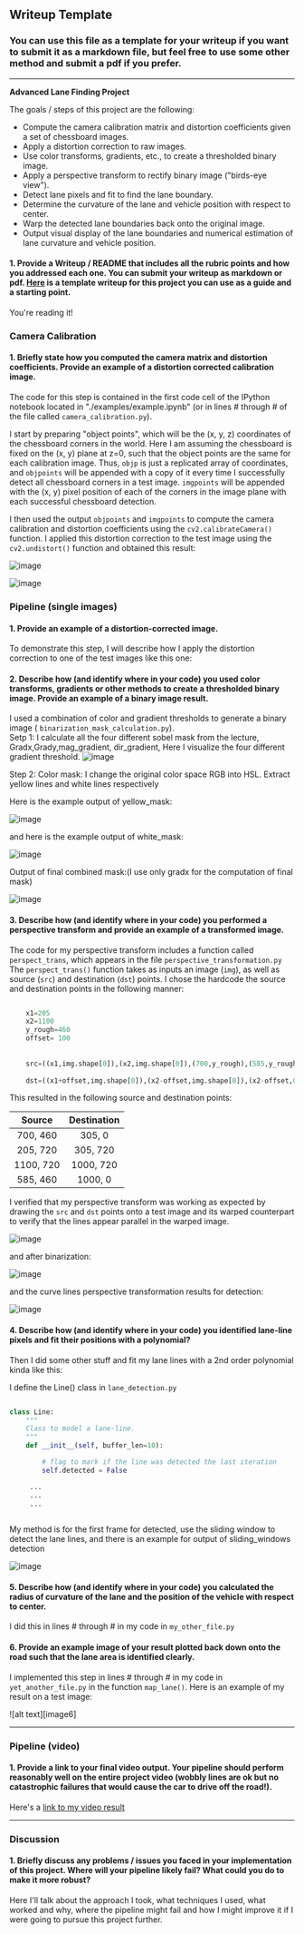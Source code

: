 ## Writeup Template

### You can use this file as a template for your writeup if you want to submit it as a markdown file, but feel free to use some other method and submit a pdf if you prefer.

---

**Advanced Lane Finding Project**

The goals / steps of this project are the following:

* Compute the camera calibration matrix and distortion coefficients given a set of chessboard images.
* Apply a distortion correction to raw images.
* Use color transforms, gradients, etc., to create a thresholded binary image.
* Apply a perspective transform to rectify binary image ("birds-eye view").
* Detect lane pixels and fit to find the lane boundary.
* Determine the curvature of the lane and vehicle position with respect to center.
* Warp the detected lane boundaries back onto the original image.
* Output visual display of the lane boundaries and numerical estimation of lane curvature and vehicle position.



#### 1. Provide a Writeup / README that includes all the rubric points and how you addressed each one.  You can submit your writeup as markdown or pdf.  [Here](https://github.com/Harshajv/self_driving_car_udacity_nanodegree/blob/master/Project4-Advanced_Lane_Finding/writeup_template.md) is a template writeup for this project you can use as a guide and a starting point.  

You're reading it!

### Camera Calibration

#### 1. Briefly state how you computed the camera matrix and distortion coefficients. Provide an example of a distortion corrected calibration image.

The code for this step is contained in the first code cell of the IPython notebook located in "./examples/example.ipynb" (or in lines # through # of the file called `camera_calibration.py`).  

I start by preparing "object points", which will be the (x, y, z) coordinates of the chessboard corners in the world. Here I am assuming the chessboard is fixed on the (x, y) plane at z=0, such that the object points are the same for each calibration image.  Thus, `objp` is just a replicated array of coordinates, and `objpoints` will be appended with a copy of it every time I successfully detect all chessboard corners in a test image.  `imgpoints` will be appended with the (x, y) pixel position of each of the corners in the image plane with each successful chessboard detection.  

I then used the output `objpoints` and `imgpoints` to compute the camera calibration and distortion coefficients using the `cv2.calibrateCamera()` function.  I applied this distortion correction to the test image using the `cv2.undistort()` function and obtained this result: 

![image](https://github.com/Harshajv/self_driving_car_udacity_nanodegree/blob/master/Project4-Advanced_Lane_Finding/output_images/find_corners.png)



![image](https://github.com/Harshajv/self_driving_car_udacity_nanodegree/blob/master/Project4-Advanced_Lane_Finding/output_images/after_undistortion.png)
### Pipeline (single images)

#### 1. Provide an example of a distortion-corrected image.

To demonstrate this step, I will describe how I apply the distortion correction to one of the test images like this one:


#### 2. Describe how (and identify where in your code) you used color transforms, gradients or other methods to create a thresholded binary image.  Provide an example of a binary image result.

I used a combination of color and gradient thresholds to generate a binary image ( `binarization_mask_calculation.py`).  
Setp 1: I calculate all the four different sobel mask from the lecture, Gradx,Grady,mag_gradient, dir_gradient, Here I visualize the four different gradient threshold.
![image](https://github.com/Harshajv/self_driving_car_udacity_nanodegree/blob/master/Project4-Advanced_Lane_Finding/output_images/sobel_threshhold_comparison.png)

Step 2: Color mask: I change the original color space RGB into HSL. Extract yellow lines and white lines respectively


Here is the example output of yellow_mask:

![image](https://github.com/Harshajv/self_driving_car_udacity_nanodegree/blob/master/Project4-Advanced_Lane_Finding/output_images/yellow_mask.png)

and here is the example output of white_mask:

![image](https://github.com/Harshajv/self_driving_car_udacity_nanodegree/blob/master/Project4-Advanced_Lane_Finding/output_images/white_mask.png)

Output of final combined mask:(I use only gradx for the computation of final mask)

![image](https://github.com/Harshajv/self_driving_car_udacity_nanodegree/blob/master/Project4-Advanced_Lane_Finding/output_images/final_mask_for_test5.png)

#### 3. Describe how (and identify where in your code) you performed a perspective transform and provide an example of a transformed image.

The code for my perspective transform includes a function called `perspect_trans`, which appears in the file `perspective_transformation.py`  The `perspect_trans()` function takes as inputs an image (`img`), as well as source (`src`) and destination (`dst`) points.  I chose the hardcode the source and destination points in the following manner:

```python

    x1=205
    x2=1100
    y_rough=460
    offset= 100
    
    
    src=((x1,img.shape[0]),(x2,img.shape[0]),(700,y_rough),(585,y_rough))
    
    dst=((x1+offset,img.shape[0]),(x2-offset,img.shape[0]),(x2-offset,0),(x1+offset,0))
```

This resulted in the following source and destination points:

| Source        | Destination   | 
|:-------------:|:-------------:| 
| 700, 460      | 305, 0        | 
| 205, 720      | 305, 720      |
| 1100, 720     | 1000, 720      |
| 585, 460      | 1000, 0        |

I verified that my perspective transform was working as expected by drawing the `src` and `dst` points onto a test image and its warped counterpart to verify that the lines appear parallel in the warped image.

![image](https://github.com/Harshajv/self_driving_car_udacity_nanodegree/blob/master/Project4-Advanced_Lane_Finding/output_images/BirdEye_comparison.png)

and after binarization:

![image](https://github.com/Harshajv/self_driving_car_udacity_nanodegree/blob/master/Project4-Advanced_Lane_Finding/output_images/birdeye_binary_comparison.png)

and the curve lines perspective transformation results for detection:

![image](https://github.com/Harshajv/self_driving_car_udacity_nanodegree/blob/master/Project4-Advanced_Lane_Finding/output_images/birdeye_for_line_detection.png)

#### 4. Describe how (and identify where in your code) you identified lane-line pixels and fit their positions with a polynomial?

Then I did some other stuff and fit my lane lines with a 2nd order polynomial kinda like this:

I define the Line() class in `lane_detection.py`

```python

class Line:
    """
    Class to model a lane-line.
    """
    def __init__(self, buffer_len=10):

        # flag to mark if the line was detected the last iteration
        self.detected = False

     ...
     ...
     ...
     


```

My method is for the first frame for detected, use the sliding window to detect the lane lines, and there is an example for output of sliding_windows detection

![image](https://github.com/Harshajv/self_driving_car_udacity_nanodegree/blob/master/Project4-Advanced_Lane_Finding/output_images/sliding_windows_example_output.png)

#### 5. Describe how (and identify where in your code) you calculated the radius of curvature of the lane and the position of the vehicle with respect to center.

I did this in lines # through # in my code in `my_other_file.py`

#### 6. Provide an example image of your result plotted back down onto the road such that the lane area is identified clearly.

I implemented this step in lines # through # in my code in `yet_another_file.py` in the function `map_lane()`.  Here is an example of my result on a test image:

![alt text][image6]

---

### Pipeline (video)

#### 1. Provide a link to your final video output.  Your pipeline should perform reasonably well on the entire project video (wobbly lines are ok but no catastrophic failures that would cause the car to drive off the road!).

Here's a [link to my video result](https://github.com/Harshajv/self_driving_car_udacity_nanodegree/blob/master/Project4-Advanced_Lane_Finding/out_project_video.mp4)

---

### Discussion

#### 1. Briefly discuss any problems / issues you faced in your implementation of this project.  Where will your pipeline likely fail?  What could you do to make it more robust?

Here I'll talk about the approach I took, what techniques I used, what worked and why, where the pipeline might fail and how I might improve it if I were going to pursue this project further.  
